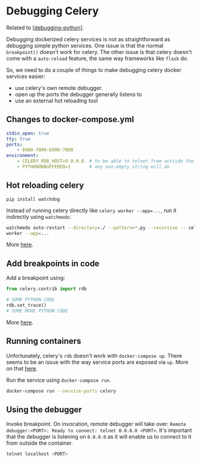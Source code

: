 # Debugging Celery

Related to [[debugging-python]].

Debugging dockerized celery services is not as straightforward as debugging
simple python services. One issue is that the normal `breakpoint()` doesn't work
for celery. The other issue is that celery doesn't come with a `auto-reload`
feature, the same way frameworks like `flask` do.

So, we need to do a couple of things to make debugging celery docker services
easier:

- use celery's own remote debugger.
- open up the ports the debugger generally listens to
- use an external hot reloading tool

Changes to docker-compose.yml
---

```yaml
stdin_open: true
tty: true
ports:
	- 6900-7000:6900-7000
environment:
	- CELERY_RDB_HOST=0.0.0.0. # to be able to telnet from outside the container
	- PYTHONUNBUFFERED=1       # any non-empty string will do
```

Hot reloading celery
---

```
pip install watchdog
```

Instead of running celery directly like `celery worker --app=...`, run it
indirectly using `watchmedo`:

```bash
watchmedo auto-restart --directory=./ --pattern=*.py --recursive -- celery \
worker --app=...
```

More [
here](https://www.distributedpython.com/2019/04/23/celery-reload/).

Add breakpoints in code
---
Add a breakpoint using:

```python
from celery.contrib import rdb

# SOME PYTHON CODE
rdb.set_trace()
# SOME MORE PYTHON CODE
```

More [
here](https://docs.celeryproject.org/en/stable/reference/celery.contrib.rdb.html).

Running containers
---

Unfortunately, celery's `rdb` doesn't work with `docker-compose up`. There seems
to be an issue with the way service ports are exposed via `up`. More on that
[here](https://github.com/docker/compose/issues/4677).

Run the service using `docker-compose run`.

```bash
docker-compose run --service-ports celery
```

Using the debugger
---

Invoke breakpoint. On invocation, remote debugger will take over: `Remote
debugger:<PORT>: Ready to connect: telnet 0.0.0.0 <PORT>`. It's important that
the debugger is listening on `0.0.0.0` as it will enable us to connect to it
from outside the container.

```bash
telnet localhost <PORT>
```

[//begin]: # "Autogenerated link references for markdown compatibility"
[debugging-python]: ../../python/debugging/debugging-python.md "Debugging Python"
[//end]: # "Autogenerated link references"